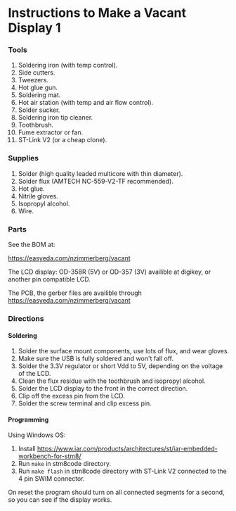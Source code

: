 # Instructions to Make a Vacant Display 1

### Tools

1. Soldering iron (with temp control).
2. Side cutters.
3. Tweezers.
4. Hot glue gun.
5. Soldering mat.
6. Hot air station (with temp and air flow control).
7. Solder sucker.
8. Soldering iron tip cleaner.
9. Toothbrush.
10. Fume extractor or fan.
11. ST-Link V2 (or a cheap clone).

### Supplies 

1. Solder (high quality leaded multicore with thin diameter).
2. Solder flux (AMTECH NC-559-V2-TF recommended).
3. Hot glue.
4. Nitrile gloves.
5. Isopropyl alcohol.
6. Wire.


### Parts

See the BOM at:

https://easyeda.com/nzimmerberg/vacant 

The LCD display: OD-358R (5V) or OD-357 (3V) availible at digikey, or another pin compatible LCD.

The PCB, the gerber files are availible through https://easyeda.com/nzimmerberg/vacant 

### Directions

#### Soldering

1. Solder the surface mount components, use lots of flux, and wear gloves.
2. Make sure the USB is fully soldered and won't fall off.
3. Solder the 3.3V regulator or short Vdd to 5V, depending on the voltage of the LCD.
3. Clean the flux residue with the toothbrush and isopropyl alcohol.
4. Solder the LCD display to the front in the correct direction.
5. Clip off the excess pin from the LCD.
6. Solder the screw terminal and clip excess pin.

#### Programming

Using Windows OS:

1. Install https://www.iar.com/products/architectures/st/iar-embedded-workbench-for-stm8/
1. Run `make` in stm8code directory.
1. Run `make flash` in stm8code directory with ST-Link V2 connected to the 4 pin SWIM connector.

On reset the program should turn on all connected segments for a second, so you can see if the display works.











